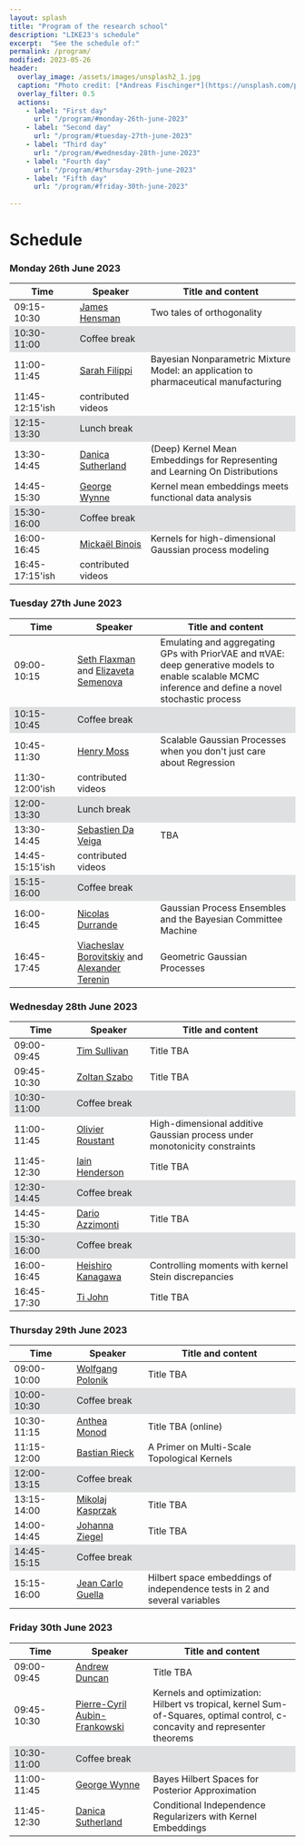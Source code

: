 ```yaml
---
layout: splash
title: "Program of the research school"
description: "LIKE23's schedule"
excerpt:  "See the schedule of:"
permalink: /program/
modified: 2023-05-26
header:
  overlay_image: /assets/images/unsplash2_1.jpg
  caption: "Photo credit: [*Andreas Fischinger*](https://unsplash.com/photos/xosBoKRT0qE)"
  overlay_filter: 0.5
  actions:
    - label: "First day"
      url: "/program/#monday-26th-june-2023"
    - label: "Second day"
      url: "/program/#tuesday-27th-june-2023"
    - label: "Third day"
      url: "/program/#wednesday-28th-june-2023"
    - label: "Fourth day"
      url: "/program/#thursday-29th-june-2023"
    - label: "Fifth day"
      url: "/program/#friday-30th-june-2023"
      
---
```

<style>
	.coffee-break {
		background-color: #dfe0e1;
	}
</style>

# Schedule 

### Monday 26th June 2023

<table>
<thead>
	<tr>
		<th> &nbsp;&nbsp;&nbsp;&nbsp;&nbsp;&nbsp;Time&nbsp;&nbsp;&nbsp;&nbsp;&nbsp;&nbsp; </th>
		<th> &nbsp;&nbsp;&nbsp;&nbsp;Speaker&nbsp;&nbsp;&nbsp;&nbsp; </th>
		<th> Title and content </th>
	</tr>
</thead>
<tbody>
	<tr>
		<td> 09:15-10:30  </td>
		<td> 
		    <a href="https://scholar.google.com/citations?user=l8dX3ssAAAAJ&hl=en" target="_blank">James Hensman</a>
		</td>
		<td> 
		    Two tales of orthogonality
		</td>
	</tr>
  <tr class="coffee-break">
		<td> 10:30-11:00  </td>
		<td> 
		    Coffee break
		</td>
		<td> 
		</td>
	</tr>
	<tr>
		<td> 11:00-11:45 </td>
		<td> 
		    <a href="https://www.imperial.ac.uk/people/s.filippi" target="_blank">Sarah Filippi</a> 
		</td>
		<td> 
		   Bayesian Nonparametric Mixture Model: an application to pharmaceutical manufacturing
	    </td>
	</tr>
    <tr>
		<td> 11:45-12:15'ish </td>
		<td> 
		    contributed videos 
		</td>
		<td> 
	    </td>
	</tr>
  <tr class="coffee-break">
		<td> 12:15-13:30  </td>
		<td> 
		    Lunch break
		</td>
		<td> 
		</td>
	</tr>
    <tr>
		<td> 13:30-14:45 </td>
		<td> 
		    <a href="https://djsutherland.ml/" target="_blank">Danica Sutherland</a> 
		</td>
		<td> 
		   (Deep) Kernel Mean Embeddings for Representing and Learning On Distributions
	    </td>
	</tr>
    <tr>
		<td> 14:45-15:30 </td>
		<td> 
		    <a href="https://georgewynne.github.io/" target="_blank"> George Wynne</a> 
		</td>
		<td> 
		    Kernel mean embeddings meets functional data analysis
	    </td>
	</tr>
  <tr class="coffee-break">
		<td> 15:30-16:00  </td>
		<td> 
		    Coffee break
		</td>
		<td> 
		</td>
	</tr>
    <tr>
		<td> 16:00-16:45 </td>
		<td> 
		    <a href="https://sites.google.com/site/mickaelbinoishomepage/" target="_blank">Mickaël Binois</a> 
		</td>
		<td> Kernels for high-dimensional Gaussian process modeling
	    </td>
	</tr>
    <tr>
		<td> 16:45-17:15'ish </td>
		<td> 
		    contributed videos 
		</td>
		<td> 
	    </td>
	</tr>
</tbody>
</table>


### Tuesday 27th June 2023

<table>
<thead>
	<tr>
		<th> &nbsp;&nbsp;&nbsp;&nbsp;&nbsp;&nbsp;Time&nbsp;&nbsp;&nbsp;&nbsp;&nbsp;&nbsp; </th>
		<th> &nbsp;&nbsp;&nbsp;&nbsp;Speaker&nbsp;&nbsp;&nbsp;&nbsp; </th>
		<th> Title and content </th>
	</tr>
</thead>
<tbody>
	<tr>
		<td> 09:00-10:15  </td>
		<td> 
        <a href="https://sethrf.com/" target="_blank">Seth Flaxman</a> and 
		    <a href="https://www.elizaveta-semenova.com/" target="_blank">Elizaveta Semenova</a>
		</td>
		<td> 
		    Emulating and aggregating GPs with PriorVAE and πVAE: deep generative models to enable scalable MCMC inference and define a novel stochastic process
		</td>
	</tr>
  <tr class="coffee-break">
		<td> 10:15-10:45  </td>
		<td> 
		    Coffee break
		</td>
		<td> 
		</td>
	</tr>
    <tr>
		<td> 10:45-11:30  </td>
		<td> 
		    <a href="https://henrymoss.github.io/" target="_blank"> Henry Moss </a>
		</td>
		<td> 
		  Scalable Gaussian Processes when you don't just care about Regression
		</td>
	</tr>
	<tr>
		<td> 11:30-12:00'ish </td>
		<td> 
		    contributed videos 
		</td>
		<td> 
	    </td>
	</tr>
  <tr class="coffee-break">
		<td> 12:00-13:30  </td>
		<td> 
		    Lunch break
		</td>
		<td> 
		</td>
	</tr>
  <tr>
		<td> 13:30-14:45 </td>
		<td> 
		    <a href="https://ensai.fr/en/equipe/da-veiga-sebastien/" target="_blank"> Sebastien Da Veiga </a> 
		</td>
		<td> 
		   TBA
	    </td>
	</tr>
    <tr>
		<td> 14:45-15:15'ish </td>
		<td> 
		    contributed videos 
		</td>
		<td> 
	    </td>
	</tr>
  <tr class="coffee-break">
		<td> 15:15-16:00  </td>
		<td> 
		    Coffee break
		</td>
		<td> 
		</td>
	</tr>
    <tr>
		<td> 16:00-16:45 </td>
		<td> 
		    <a href="https://sites.google.com/site/nicolasdurrandehomepage/" target="_blank"> Nicolas Durrande </a> 
		</td>
		<td> 
		    Gaussian Process Ensembles and the Bayesian Committee Machine 
	    </td>
	</tr>
    <tr>
		<td> 16:45-17:45 </td>
		<td> 
		    <a href="https://vab.im/" target="_blank">Viacheslav Borovitskiy</a>
      and <a href="https://avt.im/" target="_blank">Alexander Terenin</a>
		</td>
		<td>
	        Geometric Gaussian Processes
	    </td>
	</tr>
</tbody>
</table>


### Wednesday 28th June 2023

<table>
<thead>
	<tr>
		<th> &nbsp;&nbsp;&nbsp;&nbsp;&nbsp;&nbsp;Time&nbsp;&nbsp;&nbsp;&nbsp;&nbsp;&nbsp; </th>
		<th> &nbsp;&nbsp;&nbsp;&nbsp;Speaker&nbsp;&nbsp;&nbsp;&nbsp; </th>
		<th> Title and content </th>
	</tr>
</thead>
<tbody>
	<tr>
		<td> 09:00-09:45 </td>
		<td> 
		    <a href="http://www.tjsullivan.org.uk/" target="_blank">Tim Sullivan</a>
		</td>
		<td> 
		    Title TBA
		</td>
	</tr>
	<tr>
		<td> 09:45-10:30 </td>
		<td> 
		    <a href="https://zoltansz.github.io/" target="_blank">Zoltan Szabo</a> 
		</td>
		<td> 
		   Title TBA
	    </td>
	</tr>
  <tr class="coffee-break">
		<td> 10:30-11:00  </td>
		<td> 
		    Coffee break
		</td>
		<td> 
		</td>
	</tr>
	<tr>
		<td> 11:00-11:45 </td>
		<td> 
		    <a href="https://olivier-roustant.fr/" target="_blank">Olivier Roustant</a> 
		</td>
		<td> 
    High-dimensional additive Gaussian process under monotonicity constraints
	    </td>
	</tr>
    <tr>
		<td> 11:45-12:30 </td>
		<td> 
		    <a href="https://iain-pl-henderson.github.io/i-henders/about" target="_blank">Iain Henderson</a>
		</td>
		<td> 
		    Title TBA
	    </td>
	</tr>
  <tr class="coffee-break">
		<td> 12:30-14:45  </td>
		<td> 
		    Coffee break
		</td>
		<td> 
		</td>
	</tr>
    <tr>
		<td> 14:45-15:30 </td>
		<td> 
		    <a href="https://sites.google.com/view/darioazzimonti/home" target="_blank">Dario Azzimonti</a> 
		</td>
		<td> 
		    Title TBA
	    </td>
	</tr>
  <tr class="coffee-break">
		<td> 15:30-16:00  </td>
		<td> 
		    Coffee break
		</td>
		<td> 
		</td>
	</tr>
    <tr>
		<td> 16:00-16:45 </td>
		<td> 
		    <a href="https://noukoudashisoup.github.io/" target="_blank">Heishiro Kanagawa</a> 
		</td>
		<td> 
		    Controlling moments with kernel Stein discrepancies
	    </td>
	</tr>
    <tr>
		<td> 16:45-17:30 </td>
		<td> 
			<a href="http://www.infinitecuriosity.org/about/" target="_blank">Ti John</a> 
		</td>
		<td> 
      Title TBA
	    </td>
	</tr>
</tbody>
</table>


### Thursday 29th June 2023


<table>
<thead>
	<tr>
		<th> &nbsp;&nbsp;&nbsp;&nbsp;&nbsp;&nbsp;Time&nbsp;&nbsp;&nbsp;&nbsp;&nbsp;&nbsp; </th>
		<th> &nbsp;&nbsp;&nbsp;&nbsp;Speaker&nbsp;&nbsp;&nbsp;&nbsp; </th>
		<th> Title and content </th>
	</tr>
</thead>
<tbody>
	<tr>
		<td> 09:00-10:00 </td>
		<td> 
		    <a href="https://www.stat.ucdavis.edu/~polonik/WP-personal-home.html" target="_blank">Wolfgang Polonik</a>
		</td>
		<td> 
		    Title TBA
		</td>
	</tr>
  <tr class="coffee-break">
		<td> 10:00-10:30  </td>
		<td> 
		    Coffee break
		</td>
		<td> 
		</td>
	</tr>
	<tr>
		<td> 10:30-11:15 </td>
		<td> 
		    <a href="https://www.imperial.ac.uk/people/a.monod" target="_blank">Anthea Monod</a> 
		</td>
		<td> 
		   Title TBA (online)
	    </td>
	</tr>
	<tr>
		<td> 11:15-12:00 </td>
		<td> 
		    <a href="https://bastian.rieck.me/" target="_blank">Bastian Rieck</a> 
		</td>
		<td> 
		  A Primer on Multi-Scale Topological Kernels
	    </td>
	</tr>
  <tr class="coffee-break">
		<td> 12:00-13:15  </td>
		<td> 
		    Coffee break
		</td>
		<td> 
		</td>
	</tr>
    <tr>
		<td> 13:15-14:00 </td>
		<td> 
		    <a href="https://www.mikolajkasprzak.com/research" target="_blank">Mikolaj Kasprzak</a>
		</td>
		<td> 
		    Title TBA
	    </td>
	</tr>
    <tr>
		<td> 14:00-14:45 </td>
		<td> 
		    <a href="https://scholar.google.com/citations?user=KDhGvNQAAAAJ&hl=en" target="_blank">Johanna Ziegel</a> 
		</td>
		<td> 
		   Title TBA
	    </td>
	</tr>
  <tr class="coffee-break">
		<td> 14:45-15:15  </td>
		<td> 
		    Coffee break
		</td>
		<td> 
		</td>
	</tr>
    <tr>
		<td> 15:15-16:00</td>
		<td> 
		    <a href="https://jeanguella.wixsite.com/jeanguella" target="_blank">Jean Carlo Guella</a> 
		</td>
		<td> 
		    Hilbert space embeddings of independence tests in 2 and several variables
	    </td>
	</tr>
</tbody>
</table>


### Friday 30th June 2023

<table>
<thead>
	<tr>
		<th> &nbsp;&nbsp;&nbsp;&nbsp;&nbsp;&nbsp;Time&nbsp;&nbsp;&nbsp;&nbsp;&nbsp;&nbsp; </th>
		<th> &nbsp;&nbsp;&nbsp;&nbsp;Speaker&nbsp;&nbsp;&nbsp;&nbsp; </th>
		<th> Title and content </th>
	</tr>
</thead>
<tbody>
	<tr>
		<td> 09:00-09:45 </td>
		<td> 
		    <a href="https://www.ma.imperial.ac.uk/~aduncan/" target="_blank">Andrew Duncan</a>
		</td>
		<td> 
		    Title TBA
		</td>
	</tr>
	<tr>
		<td> 09:45-10:30 </td>
		<td> 
		    <a href="https://pcaubin.github.io/" target="_blank">Pierre-Cyril Aubin-Frankowski</a> 
		</td>
		<td> 
		   Kernels and optimization: Hilbert vs tropical, kernel Sum-of-Squares, optimal control, c-concavity and representer theorems
	    </td>
	</tr>
  <tr class="coffee-break">
		<td> 10:30-11:00  </td>
		<td> 
		    Coffee break
		</td>
		<td> 
		</td>
	</tr>
	<tr>
		<td> 11:00-11:45 </td>
		<td> 
		    <a href="https://georgewynne.github.io/" target="_blank">George Wynne</a> 
		</td>
		<td> 
		   Bayes Hilbert Spaces for Posterior Approximation
	    </td>
	</tr>
    <tr>
		<td> 11:45-12:30 </td>
		<td> 
		    <a href="https://djsutherland.ml/" target="_blank">Danica Sutherland</a>
		</td>
		<td> 
		    Conditional Independence Regularizers with Kernel Embeddings
	    </td>
	</tr>
</tbody>
</table>
